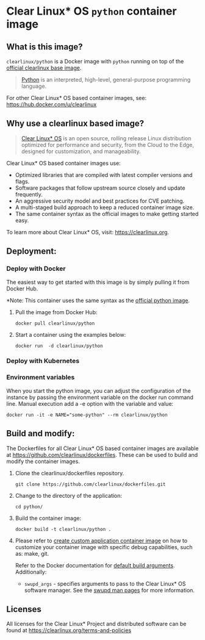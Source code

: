 # Clear Linux* OS `python` container image

<!-- Required -->
## What is this image?

`clearlinux/python` is a Docker image with `python` running on top of the
[official clearlinux base image](https://hub.docker.com/_/clearlinux). 

<!-- application introduction -->
> [Python](https://www.python.org/) is an interpreted, high-level, general-purpose 
> programming language. 

For other Clear Linux* OS
based container images, see: https://hub.docker.com/u/clearlinux

## Why use a clearlinux based image?

<!-- CL introduction -->
> [Clear Linux* OS](https://clearlinux.org/) is an open source, rolling release
> Linux distribution optimized for performance and security, from the Cloud to
> the Edge, designed for customization, and manageability.

Clear Linux* OS based container images use:
* Optimized libraries that are compiled with latest compiler versions and
  flags.
* Software packages that follow upstream source closely and update frequently.
* An aggressive security model and best practices for CVE patching.
* A multi-staged build approach to keep a reduced container image size.
* The same container syntax as the official images to make getting started
  easy. 

To learn more about Clear Linux* OS, visit: https://clearlinux.org.

<!-- Required -->
## Deployment:

### Deploy with Docker
The easiest way to get started with this image is by simply pulling it from
Docker Hub. 

*Note: This container uses the same syntax as the [official python image](https://hub.docker.com/_/python).


1. Pull the image from Docker Hub: 
    ```
    docker pull clearlinux/python
    ```

2. Start a container using the examples below:

    ```
    docker run  -d clearlinux/python
    ```
    
<!-- Optional -->
### Deploy with Kubernetes


### Environment variables

When you start the python image, you can adjust the configuration of the instance by passing the environment variable on the docker run command line. Manual execution add a -e option with the variable and value:
   ```
   docker run -it -e NAME="some-python" --rm clearlinux/python
   ```

<!-- Required -->
## Build and modify:

The Dockerfiles for all Clear Linux* OS based container images are available at
https://github.com/clearlinux/dockerfiles. These can be used to build and
modify the container images.

1. Clone the clearlinux/dockerfiles repository.
    ```
    git clone https://github.com/clearlinux/dockerfiles.git
    ```

2. Change to the directory of the application:
    ```
    cd python/
    ```

3. Build the container image:
    ```
    docker build -t clearlinux/python .
    ```

4. Please refer to [create custom application container image](https://docs.01.org/clearlinux/latest/guides/maintenance/container-image-modify.html) on how to customize your container image with specific debug capabilities, such as: make, git.

   Refer to the Docker documentation for [default build arguments](https://docs.docker.com/engine/reference/builder/#arg).
   Additionally:
   
   - `swupd_args` - specifies arguments to pass to the Clear Linux* OS software
     manager. See the [swupd man pages](https://github.com/clearlinux/swupd-client/blob/master/docs/swupd.1.rst#options)
     for more information.

<!-- Required -->
## Licenses

All licenses for the Clear Linux* Project and distributed software can be found
at https://clearlinux.org/terms-and-policies
